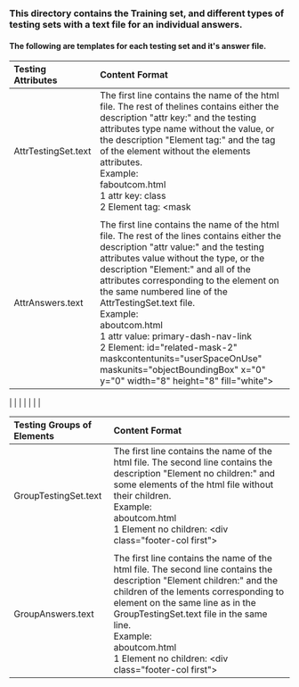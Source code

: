### This directory contains the Training set, and different types of testing sets with a text file for an individual answers.
#### The following are templates for each testing set and it's answer file.


|Testing Attributes  					|Content Format
|:------------------------------------------------------|:------------------------------------------------------------------ |
| AttrTestingSet.text					|The first line contains the name of the html file. The rest of thelines contains either the description "attr key:" and the testing attributes type name without the value, or the description "Element tag:" and the tag of the element without the elements attributes. <br>Example:<br>faboutcom.html <br>1 attr key: class     <br>2 Element tag: <mask					                                               			  	 
|							|								     |
| AttrAnswers.text          		      		| The first line contains the name of the html file. The rest of the lines contains either the description "attr value:" and the testing attributes value without the type, or the description "Element:" and all of the attributes corresponding to the element on the same numbered line of the AttrTestingSet.text file. <br>Example:<br>aboutcom.html <br>1 attr value: primary-dash-nav-link <br>2 Element: id="related-mask-2" maskcontentunits="userSpaceOnUse" maskunits="objectBoundingBox" x="0" y="0" width="8" height="8" fill="white"> 
|
|							 |								     |
|							 |								     |

|Testing Groups of Elements      			|Content Format
|:------------------------------------------------------|:------------------------------------------------------------------ |
| GroupTestingSet.text					|The first line contains the name of the html file. The second line contains the description "Element no children:" and some elements of the html file without their children. <br>Example:<br> aboutcom.html <br>1 Element no children: \<div class="footer-col first">   
|							|								     |
| GroupAnswers.text          		      		| The first line contains the name of the html file. The second line contains the description "Element children:" and the children of the lements corresponding to element on the same line as in the GroupTestingSet.text file in the same line. <br>Example:<br>aboutcom.html <br>1 Element no children: \<div class="footer-col first">     
